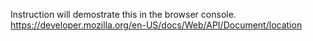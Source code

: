 Instruction will demostrate this in the browser console.
https://developer.mozilla.org/en-US/docs/Web/API/Document/location

